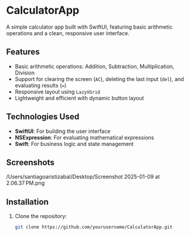 # CalculatorApp

A simple calculator app built with SwiftUI, featuring basic arithmetic operations and a clean, responsive user interface.

## Features

- Basic arithmetic operations: Addition, Subtraction, Multiplication, Division
- Support for clearing the screen (`AC`), deleting the last input (`del`), and evaluating results (`=`)
- Responsive layout using `LazyVGrid`
- Lightweight and efficient with dynamic button layout

## Technologies Used

- **SwiftUI**: For building the user interface
- **NSExpression**: For evaluating mathematical expressions
- **Swift**: For business logic and state management

## Screenshots


/Users/santiagoaristizabal/Desktop/Screenshot 2025-01-09 at 2.06.37 PM.png

## Installation

1. Clone the repository:
   ```bash
   git clone https://github.com/yourusername/CalculatorApp.git

